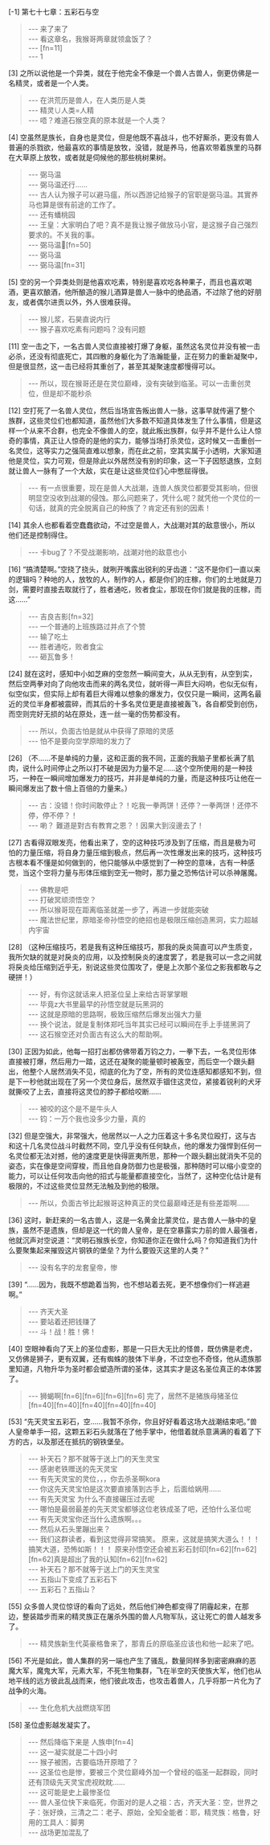 
[-1] 第七十七章：五彩石与空
>--- 来了来了<br>
>--- 看这章名，我猴哥两章就领盒饭了？<br>
>--- [fn=11]<br>
>--- 1<br>

[3] 之所以说他是一个异类，就在于他完全不像是一个兽人古兽人，倒更仿佛是一名精灵，或者是一个人类。
>--- 在洪荒历是兽人，在人类历是人类<br>
>--- 精灵∪人类=人精<br>
>--- 唔？难道石猴空真的原本就是一个人类？<br>

[4] 空虽然是族长，自身也是灵位，但是他既不喜战斗，也不好厮杀，更没有兽人普遍的杀戮欲，他最喜欢的事情是放牧，没错，就是养马，他喜欢带着族里的马群在大草原上放牧，或者就是伺候他的那些桃树果树。
>--- 弼马温<br>
>--- 弼马温还行……<br>
>--- 古人认为猴子可以避马瘟，所以西游记给猴子的官职是弼马温。其實养马也算是很有前途的工作了。<br>
>--- 还有蟠桃园<br>
>--- 王皇：大家明白了吧？真不是我让猴子做放马小官，是这猴子自己强烈要求的。不关我的事。<br>
>--- 弼马温🐴[fn=50]<br>
>--- 弼马温<br>
>--- 弼马温[fn=31]<br>

[5] 空的另一个异类处则是他喜欢吃素，特别是喜欢吃各种果子，而且也喜欢喝酒，更喜欢酿酒，他所酿造的猴儿酒算是兽人一脉中的绝品酒，不过除了他的好朋友，或者偶尔进贡以外，外人很难获得。
>--- 猴儿浆，石昊直说内行<br>
>--- 猴子喜欢吃素有问题吗？没有问题<br>

[11] 空一击之下，一名古兽人灵位直接被打爆了身躯，虽然这名灵位并没有被一击必杀，还没有彻底死亡，其四散的身躯化为了浩瀚能量，正在努力的重新凝聚中，但是很显然，这一击已经将其重创了，甚至其凝聚速度都慢得可以。
>--- 所以，现在猴哥还是在灵位巅峰，没有突破到临圣。可以一击重创灵位，但是却不能秒杀<br>

[12] 空打死了一名兽人灵位，然后当场宣告叛出兽人一脉，这事早就传遍了整个族群，这些灵位们也都知道，虽然他们大多数不知道具体发生了什么事情，但是这样一个从来不合群，也完全不像兽人的空，就此叛出族群，似乎并不是什么让人惊奇的事情，真正让人惊奇的是他的实力，能够当场打杀灵位，这时候又一击重创一名灵位，这等实力之强简直难以想象，而在此之前，空其实属于小透明，大家知道他是灵位，实力可观，但是除此以外居然没有别的印象，这一下子因怒退族，立刻就让兽人一脉有了一个大敌，实在是让这些灵位们心中憋屈得很。
>--- 有一点很重要，现在是兽人大战潮，连兽人族灵位都要受其影响，但很明显空没收到战潮的侵蚀。那么问题来了，凭什么呢？就凭他一个灵位的一句话，就真的完全脱离自己的种族了？肯定还有别的因素！<br>

[14] 其余人也都看着空蠢蠢欲动，不过空是兽人，大战潮对其的敌意很小，所以他们还是控制得住。
>--- 卡bug了？不受战潮影响，战潮对他的敌意也小<br>

[16] “搞清楚啊。”空挠了挠头，就咧开嘴露出锐利的牙齿道：“这不是你们一直以来的逻辑吗？种地的人，放牧的人，制作的人，都是你们的庄稼，你们的土地就是刀剑，需要时直接去取就行了，胜者通吃，败者食尘，那现在你们就是我的庄稼，而这……”
>--- 吉良吉影[fn=32]<br>
>--- 一个普通的上班族路过并点了个赞<br>
>--- 输了吃土<br>
>--- 胜者通吃，败者食尘<br>
>--- 砸瓦鲁多！<br>

[24] 就在这时，感知中小如芝麻的空忽然一瞬间变大，从从无到有，从空到实，然后空两拳对向了向他攻击而来的两名灵位，就听得一声巨大闷响，也似无似有，似空似实，但实际上却有着巨大得难以想象的爆发力，仅仅只是一瞬间，这两名最近的灵位半身都被震碎，而其后的十多名灵位更是直接被轰飞，各自都受到创伤，而空则完好无损的站在原处，连一丝一毫的伤势都没有。
>--- 所以，负面古怕是就从中获得了原暗的灵感<br>
>--- 怕不是要向空学原暗的发力了<br>

[26] （不……不是单纯的力量，这和正面的我不同，正面的我脑子里都长满了肌肉，说什么时间停止之所以打不破是因为力量不足……这个空所使用的是一种技巧，一种在一瞬间增加爆发力的技巧，并非是单纯的力量，而是这种技巧让他在一瞬间爆发出了数十倍上百倍的力量来。）
>--- 古：没错！你时间敢停止？！吃我一拳两饼！还停？一拳两饼！还停不停，停不停？！<br>
>--- 喲？
難道是對古有教育之恩？！因果大到沒邊去了！<br>

[27] 古看得双眼发亮，他看出来了，空的这种技巧涉及到了压缩，而且是极为可怕的力量压缩，将自身力量压缩到极点，然后再一次性爆发出来的技巧，这种技巧古根本看不懂是如何做到的，他只能够从中感觉到了一种空的意味，古有一种感觉，当这个空将力量与形体压缩到空无一物时，那力量之恐怖估计可以杀神屠魔。
>--- 佛教是吧<br>
>--- 打破冥顽须悟空？<br>
>--- 所以猴哥现在距离临圣就差一步了，再进一步就能突破<br>
>--- 魔法世纪里，原暗圣帝孙悟空的绝招也是极限压缩创造黑洞，实力超越内宇宙<br>

[28] （这种压缩技巧，若是我有这种压缩技巧，那我的戾炎简直可以产生质变，我所欠缺的就是对戾炎的应用，以及控制戾炎的速度罢了，若是我可以一念之间就将戾炎给压缩到近乎无，别说这些灵位围攻了，便是上次那个圣位之影我都敢与之硬拼！）
>--- 好，有你这就话来人把圣位呈上来给古哥掌掌眼<br>
>--- 毕竟z大书里最早的孙悟空就是玩黑洞的<br>
>--- 这就是原暗的思路啊，极致压缩然后爆发出强大力量<br>
>--- 换个说法，就是复制体郑吒当年其实已经可以瞬间在手上手搓黑洞了<br>
>--- 这石猴空还对负面古有这么大的帮助啊。<br>

[30] 正因为如此，他每一招打出都仿佛带着万钧之力，一拳下去，一名灵位形体直接被打爆，然后用力一踏，这还在凝聚的能量顿时被轰空，而后空一个跟头翻出，他整个人居然消失不见，彻底的化为了空，所有的灵位连感知都感知不到，但是下一秒他就出现在了另一个灵位身后，居然双手锢住这灵位，紧接着锐利的犬牙就撕咬了上去，直接将这灵位的脖子都给咬断……
>--- 被咬的这个是不是牛头人<br>
>--- 钧：一万个我也没多少力量，真的<br>

[32] 但是空强大，非常强大，他居然以一人之力压着这十多名灵位殴打，这与古和这十几名灵位战斗时截然不同，空几乎没有任何缺点，他的爆发力强悍到任何一名灵位都无法对撼，他的速度更是快得匪夷所思，那种一个跟头翻出就消失不见的姿态，实在像是空间穿梭，而且他自身防御力也是极强，那种随时可以缩小变空的能力，可以让任何攻击向他的招式与能量都直接空化，当然了，这种空化估计是有极限的，不过这些灵位显然无法触及到他的极限。
>--- 所以，负面古爷比起猴哥这种真正的灵位最巅峰还是有些差距啊……<br>

[36] 这时，新赶来的一名古兽人，这是一名黄金比蒙灵位，是古兽人一脉中的皇族，虽然不是遗族，但却是这一代的兽人皇帝，是在空暴露实力前的兽人最强者，他就沉声对空说道：“灵明石猴族长空，你知道你正在做什么吗？你知道我们为什么要聚集起来摧毁这片钢铁的堡垒？为什么要毁灭这里的人类？”
>--- 没有名字的龙套皇帝，惨<br>

[39] “……因为，我既不想跪着当狗，也不想站着去死，更不想像你们一样逃避啊。”
>--- 齐天大圣<br>
>--- 要站着还把钱赚了<br>
>--- 斗！战！胜！佛！<br>

[40] 空眼神看向了天上的圣位虚影，那是一只巨大无比的怪兽，既仿佛是老虎，又仿佛是狮子，更有双翼，还有蜘蛛的肢体下半身，不过空也不奇怪，他从遗族那里知道，凡物升华为圣时都会塑造所谓的圣体，这其实才是这名圣位真正的本体罢了。
>--- 狮蝎啊[fn=6][fn=6][fn=6][fn=6]  完了，居然不是猪族母猪圣位[fn=40][fn=40][fn=40][fn=40][fn=40]<br>

[53] “先天灵宝五彩石，空……我暂不杀你，你且好好看着这场大战潮结束吧。”兽人皇帝单手一招，这颗五彩石头就落在了他手掌中，他借着就杀意满满的看着了下方的古，以及那还在抵抗的钢铁堡垒。
>--- 补天石？那不就等于送上门的天生灵宝<br>
>--- 感谢老铁赠送的先天灵宝<br>
>--- 有先天灵宝的灵位，，，你去杀圣啊kora<br>
>--- 你这先天灵宝怕是这次要直接落到古手上，后面给娲用……<br>
>--- 有先天灵宝  为什么不直接碾压过去呢<br>
>--- 哪怕是最弱最差的先天灵宝都够这位老铁成圣了吧，还怕什么圣位呢<br>
>--- 有先天灵宝你还当什么遗族啊。。。<br>
>--- 然后从石头里蹦出来？<br>
>--- 我们这群读者，看到这觉得非常搞笑。 原来，这就是搞笑大道么！！！搞笑大道，恐怖如斯！！！    原来孙悟空还会被五彩石封印[fn=62][fn=62][fn=62]真是超出了我的认知[fn=62][fn=62]<br>
>--- 补天石？那不就等于送上门的天生灵宝<br>
>--- 五指山下变成了五彩石下<br>
>--- 五彩石？五指山？<br>

[55] 众多兽人灵位惊讶的看向了远处，然后他们神色都变得了阴霾起来，在那边，整装踏步而来的精灵族正在屠杀外围的兽人凡物军队，这让死亡的兽人越发多了。
>--- 精灵族新生代英豪格鲁来了，那青丘的原临圣应该也和他一起来了吧。<br>

[56] 不光是如此，兽人集群的另一端也产生了骚乱，数量同样多到密密麻麻的恶魔大军，魔鬼大军，元素大军，不死生物集群，飞在半空的天使族大军，他们也从地平线的远方彼此乱战而来，他们彼此攻击，也攻击着兽人，几乎将那一片化为了战争的火海。
>--- 生化危机大战燃烧军团<br>

[58] 圣位虚影越发凝实了。
>--- 然后降临下来是 人族申[fn=4]<br>
>--- 这一凝实就是二十四小时<br>
>--- 猴子被困，古要临场开原暗了？<br>
>--- 这圣位也是惨，要被三个灵位巅峰外加一个曾经的临圣一起群殴，同时还有顶级先天灵宝虎视眈眈……<br>
>--- 这可能是史上最惨圣位<br>
>--- 兽人圣位快下来临死，你面对的是人之祖：古，齐天大圣：空，世界之子：张好焕，三清之二：老子、原始，全知全能者：耶，精灵族：格鲁，好用的工具人：脚男<br>
>--- 战场更加混乱了<br>
